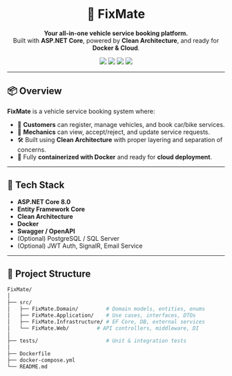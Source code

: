<h1 align="center">🔧 FixMate</h1>

<p align="center">
  <b>Your all-in-one vehicle service booking platform.</b><br/>
  Built with <strong>ASP.NET Core</strong>, powered by <strong>Clean Architecture</strong>, and ready for <strong>Docker & Cloud</strong>.
</p>

<div align="center">
  <img src="https://img.shields.io/badge/.NET%208-blueviolet?logo=dotnet&style=flat-square" />
  <img src="https://img.shields.io/badge/Architecture-Clean-informational?style=flat-square" />
  <img src="https://img.shields.io/badge/Deployed%20with-Docker-blue?logo=docker&style=flat-square" />
  <img src="https://img.shields.io/github/license/abdullahsherdy/FixMate?style=flat-square" />
</div>

---

## 📦 Overview

**FixMate** is a vehicle service booking system where:
- 🚗 **Customers** can register, manage vehicles, and book car/bike services.
- 🧰 **Mechanics** can view, accept/reject, and update service requests.
- 🛠️ Built using **Clean Architecture** with proper layering and separation of concerns.
- 🐳 Fully **containerized with Docker** and ready for **cloud deployment**.

---

## 🧱 Tech Stack

- **ASP.NET Core 8.0**
- **Entity Framework Core**
- **Clean Architecture**
- **Docker**
- **Swagger / OpenAPI**
- (Optional) PostgreSQL / SQL Server
- (Optional) JWT Auth, SignalR, Email Service

---

## 📂 Project Structure

```bash
FixMate/
│
├── src/
│   ├── FixMate.Domain/         # Domain models, entities, enums
│   ├── FixMate.Application/    # Use cases, interfaces, DTOs
│   ├── FixMate.Infrastructure/ # EF Core, DB, external services
│   └── FixMate.Web/         # API controllers, middleware, DI
│
├── tests/                      # Unit & integration tests
│
├── Dockerfile
├── docker-compose.yml
└── README.md
```

